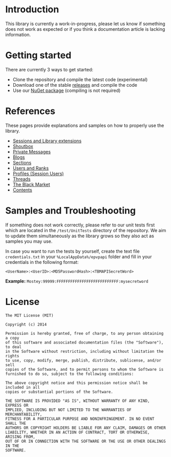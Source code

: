 Introduction
===
This library is currently a work-in-progress, please let us know if something does not work as expected or if you think a documentation article is lacking information.

Getting started
===

There are currently 3 ways to get started:

* Clone the repository and compile the latest code (experimental)
* Download one of the stable [releases](https://github.com/Mostey/epvpapi/releases) and compile the code
* Use our [NuGet package](https://www.nuget.org/packages/epvpapi) (compiling is not required)


References
===
These pages provide explanations and samples on how to properly use the library.

* [Sessions and Library extensions](https://github.com/Mostey/epvpapi/wiki/Sessions) 
* [Shoutbox](https://github.com/Mostey/epvpapi/wiki/Shoutbox)
* [Private Messages](https://github.com/Mostey/epvpapi/wiki/Private-Messages)
* [Blogs](https://github.com/Mostey/epvpapi/wiki/Blogs)
* [Sections](https://github.com/Mostey/epvpapi/wiki/Sections)
* [Users and Ranks](https://github.com/Mostey/epvpapi/wiki/Users-and-Ranks)
* [Profiles (Session Users)](https://github.com/Mostey/epvpapi/wiki/Profiles-(Session-Users))
* [Threads](https://github.com/Mostey/epvpapi/wiki/Threads)
* [The Black Market](https://github.com/Mostey/epvpapi/wiki/The-Black-Market)
* [Contents](https://github.com/Mostey/epvpapi/wiki/Contents)

Samples and Troubleshooting
===
If something does not work correctly, please refer to our unit tests first which are located in the `/test/UnitTests` directory of the repository. We aim to update them simultaneously as the library grows so they also act as samples you may use.

In case you want to run the tests by yourself, create the text file `credentials.txt` in your `%LocalAppData%/epvpapi` folder and fill in your credentials in the following format:

   `<UserName>:<UserID>:<MD5PasswordHash>:<TBMAPISecretWord>`
   
   **Example:** `Mostey:99999:FFFFFFFFFFFFFFFFFFFFFFFFFFF:mysecretword`
   

License
===
  
    The MIT License (MIT)
    
    Copyright (c) 2014 
    
    Permission is hereby granted, free of charge, to any person obtaining a copy
    of this software and associated documentation files (the "Software"), to deal
    in the Software without restriction, including without limitation the rights
    to use, copy, modify, merge, publish, distribute, sublicense, and/or sell
    copies of the Software, and to permit persons to whom the Software is
    furnished to do so, subject to the following conditions:
    
    The above copyright notice and this permission notice shall be included in all
    copies or substantial portions of the Software.
    
    THE SOFTWARE IS PROVIDED "AS IS", WITHOUT WARRANTY OF ANY KIND, EXPRESS OR
    IMPLIED, INCLUDING BUT NOT LIMITED TO THE WARRANTIES OF MERCHANTABILITY,
    FITNESS FOR A PARTICULAR PURPOSE AND NONINFRINGEMENT. IN NO EVENT SHALL THE
    AUTHORS OR COPYRIGHT HOLDERS BE LIABLE FOR ANY CLAIM, DAMAGES OR OTHER
    LIABILITY, WHETHER IN AN ACTION OF CONTRACT, TORT OR OTHERWISE, ARISING FROM,
    OUT OF OR IN CONNECTION WITH THE SOFTWARE OR THE USE OR OTHER DEALINGS IN THE
    SOFTWARE.
